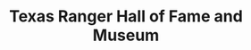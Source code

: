 ---
layout: repo
title: "Texas Ranger Hall of Fame and Museum"
id: 17493
permalink: repos/17493/
---